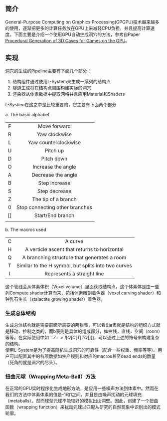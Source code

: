 ## 简介
General-Purpose Computing on Graphics Processing(GPGPU)技术越来越多的使用，逐渐把更多的计算任务放在GPU上来减轻CPU负担，并且提高计算速度。下面主要是介绍一个使用GPU自动生成洞穴的方法，参考自Paper [Procedural Generation of 3D Caves for Games on the GPU](http://julian.togelius.com/Mark2015Procedural.pdf)。

## 实现
洞穴的生成的Pipeline主要有下面几个部分：
1. 结构组件通过使用L-System来生成一系列的结构点
2. 隧道生成将在结构点周围构建实际的洞穴
3. 渲染器从体素数据中提取网格并且应用Material和Shaders


*L-System*在这之中是比较重要的，它主要有下面两个部分

a. The basic alphabet

|||
|:----:|:----:|
|F|Move forward|
|R|Yaw clockwise|
|L|Yaw counterclockwise|
|U|Pitch up|
|D|Pitch down|
|O|Increase the angle|
|A|Decrease the angle|
|B|Step increase|
|S|Step decrease|
|Z|The tip of a branch|
|0|Stop connecting other branches|
|[]|Start/End branch|
|||

b. The macros used

|||
|:----:|:----:|
|C|A curve|
|H|A verticle ascent that returns to horizontal|
|Q|A branching structure that generates a room|
|T|Similar to the H symbol, but splits into two curves|
|I|Represents a straight line|

这个管线会从体素体积（Voxel volume）里面获取结构点，这个体素体是由一些列Compute shader计算而来，包括体素雕刻着色器（voxel carving shader）和钟乳石生长（stalactite growing shader）着色器。

### 生成总体结构
生成总体结构就是需要前面所需要的两张表，可以看出a表就是结构的组织方式就是移动、控制之类的，而b表则是具体的组成部分，如曲线，直线，空间（room）等等。在实际使用中如：$Z->I[Q[C[T[TQ]]]]$，可以通过上述的符号来构建复杂的结构。       
使用L-System是为了提高随机生成洞穴的可靠性（配合一些权重、频率等等）。用户可以配置其中的各项数据如生产规则和对应的macros甚至dead ends的数量（死角的就是洞穴的尽头）。

### 扭曲元球（Wrapping Meta-Ball）方法
在正常的GPU实时程序化生成地形方法，是应用一些噪声方法到体素中。然而在我们的方法中体素体素的值是-1和1之间，并且是由噪声扰动的元球填充（metaballs）。然而球型元球不能较好的模拟出山洞壁。因此，创建了一个扭曲函数（wrapping function）来扰动元球以匹配从研究的自然现象中识别出的模式轮廓。